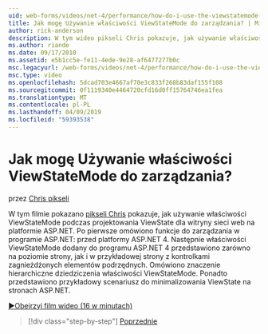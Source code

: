 ```yaml
---
uid: web-forms/videos/net-4/performance/how-do-i-use-the-viewstatemode-property-for-managing-viewstate
title: Jak mogę Używanie właściwości ViewStateMode do zarządzania? | Microsoft Docs
author: rick-anderson
description: W tym wideo pikseli Chris pokazuje, jak używanie właściwości ViewStateMode podczas projektowania ViewState dla witryny sieci web na platformie ASP.NET.
ms.author: riande
ms.date: 09/17/2010
ms.assetid: e5b1cc5e-fe11-4ede-9e28-af6477277b0c
msc.legacyurl: /web-forms/videos/net-4/performance/how-do-i-use-the-viewstatemode-property-for-managing-viewstate
msc.type: video
ms.openlocfilehash: 5dcad703e4667af70e3c833f268b83daf155f108
ms.sourcegitcommit: 0f1119340e4464720cfd16d0ff15764746ea1fea
ms.translationtype: MT
ms.contentlocale: pl-PL
ms.lasthandoff: 04/09/2019
ms.locfileid: "59393538"
---
```

# <a name="how-do-i-use-the-viewstatemode-property-for-managing-viewstate"></a>Jak mogę Używanie właściwości ViewStateMode do zarządzania?

przez [Chris pikseli](https://twitter.com/chrispels)

W tym filmie pokazano [pikseli Chris](http://www.idevtech.com) pokazuje, jak używanie właściwości ViewStateMode podczas projektowania ViewState dla witryny sieci web na platformie ASP.NET. Po pierwsze omówiono funkcje do zarządzania w programie ASP.NET: przed platformy ASP.NET 4. Następnie właściwości ViewStateMode dodany do programu ASP.NET 4 przedstawiono zarówno na poziomie strony, jak i w przykładowej strony z kontrolkami zagnieżdżonych elementów podrzędnych. Omówiono znaczenie hierarchiczne dziedziczenia właściwości ViewStateMode. Ponadto przedstawiono przykładowy scenariusz do minimalizowania ViewState na stronach ASP.NET.

[&#9654;Obejrzyj film wideo (16 w minutach)](https://channel9.msdn.com/Blogs/ASP-NET-Site-Videos/how-do-i-use-the-viewstatemode-property-for-managing-viewstate)

> [!div class="step-by-step"]
> [Poprzednie](aspnet-4-quick-hit-easy-state-compression.md)
